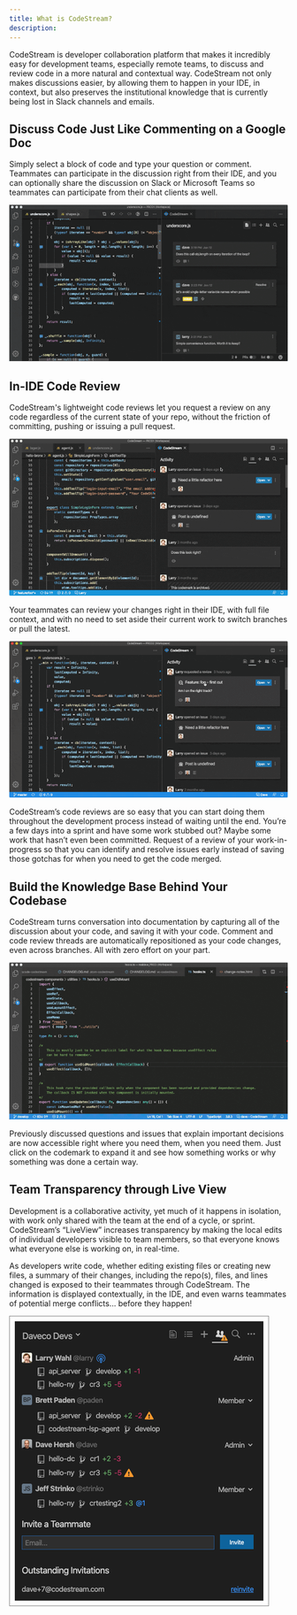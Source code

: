 ```yaml
---
title: What is CodeStream?
description: 
---
```


CodeStream is developer collaboration platform that makes it incredibly easy for
development teams, especially remote teams, to discuss and review code in a more
natural and contextual way. CodeStream not only makes discussions easier, by
allowing them to happen in your IDE, in context, but also preserves the
institutional knowledge that is currently being lost in Slack channels and
emails. 

## Discuss Code Just Like Commenting on a Google Doc

Simply select a block of code and type your question or comment. Teammates can
participate in the discussion right from their IDE, and you can optionally share
the discussion on Slack or Microsoft Teams so teammates can participate from
their chat clients as well. 

![CodeStream](../assets/images/animated/DiscussCode.gif)

## In-IDE Code Review

CodeStream's lightweight code reviews let you request a review on any code
regardless of the current state of your repo, without the friction of
committing, pushing or issuing a pull request.

![Request a Code Review](../assets/images/animated/CodeReviewRequest.gif)

Your teammates can review your changes right in their IDE, with full file
context, and with no need to set aside their current work to switch branches or
pull the latest. 

![Review Changes](../assets/images/animated/CodeReviewPerform.gif)

CodeStream’s code reviews are so easy that you can start doing them throughout
the development process instead of waiting until the end. You’re a few days into
a sprint and have some work stubbed out? Maybe some work that hasn’t even been
committed. Request of a review of your work-in-progress so that you can identify
and resolve issues early instead of saving those gotchas for when you need to
get the code merged.

## Build the Knowledge Base Behind Your Codebase

CodeStream turns conversation into documentation by capturing all of the
discussion about your code, and saving it with your code. Comment and code
review threads are automatically repositioned as your code changes, even across
branches. All with zero effort on your part.

![Knowledge Base](../assets/images/animated/KnowledgeBase.gif)

Previously discussed questions and issues that explain important decisions are
now accessible right where you need them, when you need them. Just click on the
codemark to expand it and see how something works or why something was done a
certain way.

## Team Transparency through Live View

Development is a collaborative activity, yet much of it happens in isolation,
with work only shared with the team at the end of a cycle, or sprint.
CodeStream’s “LiveView” increases transparency by making the local edits of
individual developers visible to team members, so that everyone knows what
everyone else is working on, in real-time.

As developers write code, whether editing existing files or creating new files,
a summary of their changes, including the repo(s), files, and lines changed is
exposed to their teammates through CodeStream. The information is displayed
contextually, in the IDE, and even warns teammates of potential merge conflicts…
before they happen!

![Live View](../assets/images/TeamTab.png)
